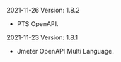 2021-11-26 Version: 1.8.2
- PTS OpenAPI.

2021-11-23 Version: 1.8.1
- Jmeter OpenAPI Multi Language.

